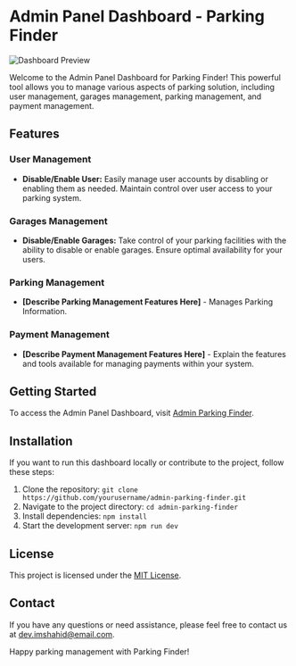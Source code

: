 # Admin Panel Dashboard - Parking Finder

![Dashboard Preview](dashboard-preview.png)

Welcome to the Admin Panel Dashboard for Parking Finder! This powerful tool allows you to manage various aspects of parking solution, including user management, garages management, parking management, and payment management.

## Features

### User Management
- **Disable/Enable User:** Easily manage user accounts by disabling or enabling them as needed. Maintain control over user access to your parking system.

### Garages Management
- **Disable/Enable Garages:** Take control of your parking facilities with the ability to disable or enable garages. Ensure optimal availability for your users.

### Parking Management
- **[Describe Parking Management Features Here]** - Manages Parking Information.

### Payment Management
- **[Describe Payment Management Features Here]** - Explain the features and tools available for managing payments within your system.

## Getting Started

To access the Admin Panel Dashboard, visit [Admin Parking Finder](https://admin-parking-finder.netlify.app/).

## Installation

If you want to run this dashboard locally or contribute to the project, follow these steps:

1. Clone the repository: `git clone https://github.com/yourusername/admin-parking-finder.git`
2. Navigate to the project directory: `cd admin-parking-finder`
3. Install dependencies: `npm install`
4. Start the development server: `npm run dev`



## License

This project is licensed under the [MIT License](LICENSE.md).

## Contact

If you have any questions or need assistance, please feel free to contact us at [dev.imshahid@email.com](mailto:dev.imshahid@email.com).

Happy parking management with Parking Finder!
